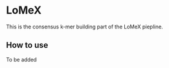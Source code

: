 # LoMeX

This is the consensus k-mer building part of the LoMeX piepline.


## How to use
To be added
